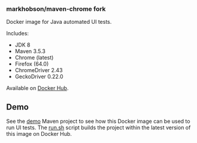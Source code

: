 ### markhobson/maven-chrome fork

Docker image for Java automated UI tests.

Includes:

* JDK 8
* Maven 3.5.3
* Chrome (latest)
* Firefox (64.0)
* ChromeDriver 2.43
* GeckoDriver 0.22.0

Available on [Docker Hub](https://hub.docker.com/r/rvanvas/maven-chrome-firefox/).

## Demo

See the [demo](demo) Maven project to see how this Docker image can be used to run UI tests. The [run.sh](demo/run.sh) script builds the project within the latest version of this image on Docker Hub.
